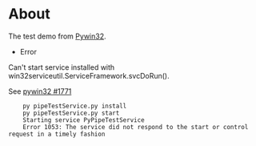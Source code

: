 # About

The test demo from [Pywin32](https://github.com/mhammond/pywin32/tree/main/win32/Demos/service).


- Error

Can't start service installed with win32serviceutil.ServiceFramework.svcDoRun(). 

See [pywin32 #1771](https://github.com/mhammond/pywin32/issues/1771)

```
    py pipeTestService.py install
    py pipeTestService.py start
    Starting service PyPipeTestService
    Error 1053: The service did not respond to the start or control request in a timely fashion
```